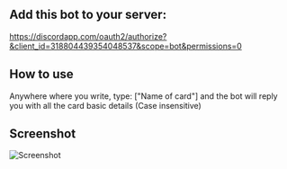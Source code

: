 ## Add this bot to your server:
https://discordapp.com/oauth2/authorize?&client_id=318804439354048537&scope=bot&permissions=0
## How to use
Anywhere where you write, type: ["Name of card"] and the bot will reply you with all the card basic details (Case insensitive)

## Screenshot
![Screenshot](https://i.imgur.com/Zfx9izM.png)
